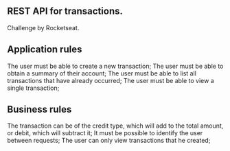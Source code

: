 ## REST API for transactions.
Challenge by Rocketseat.

## Application rules

  The user must be able to create a new transaction;
  The user must be able to obtain a summary of their account;
  The user must be able to list all transactions that have already occurred;
  The user must be able to view a single transaction;

## Business rules
  The transaction can be of the credit type, which will add to the total amount, or debit, which will subtract it;
  It must be possible to identify the user between requests;
  The user can only view transactions that he created;
